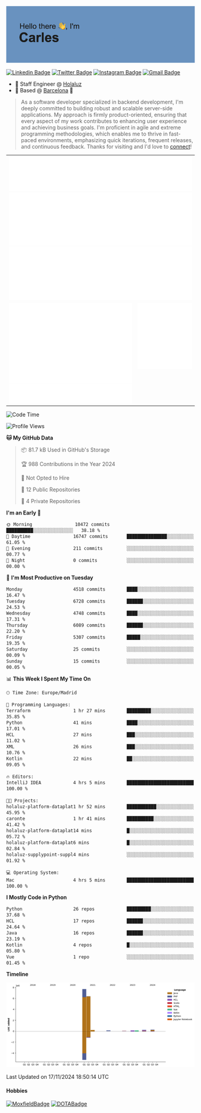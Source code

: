 <img src="header.png" alt="header">

[![Linkedin Badge](https://img.shields.io/badge/-cdespona-blue?style=flat&logo=Linkedin&logoColor=white&link=https://www.linkedin.com/in/carles-david-espona-casas-56219b11/)](https://www.linkedin.com/in/carles-david-espona-casas-56219b11/)
[![Twitter Badge](https://img.shields.io/badge/-@__cdespona-1ca0f1?style=flat&labelColor=1ca0f1&logo=twitter&logoColor=white&link=https://twitter.com/CDEspona)](https://twitter.com/CDEspona)
[![Instagram Badge](https://img.shields.io/badge/-@__cdespona-purple?style=flat&logo=instagram&logoColor=white&link=https://www.instagram.com/cdespona/)](https://www.instagram.com/cdespona/)
[![Gmail Badge](https://img.shields.io/badge/-cdespona-c14438?style=flat&logo=Gmail&logoColor=white&link=mailto:cdespona@gmail.com)](mailto:cdespona@gmail.com)

* 🔭 Staff Engineer @ [Holaluz](https://holaluz.com)
* 🏡 Based @ [Barcelona](https://www.google.es/maps/place/Barcelona) 💜

> As a software developer specialized in backend development, I'm deeply committed to building robust and scalable server-side applications. My approach is firmly product-oriented, ensuring that every aspect of my work contributes to enhancing user experience and achieving business goals. I'm proficient in agile and extreme programming methodologies, which enables me to thrive in fast-paced environments, emphasizing quick iterations, frequent releases, and continuous feedback. Thanks for visiting and I'd love to [connect](https://www.linkedin.com/in/carles-david-espona-casas-56219b11/)!

<table style="border-collapse: collapse; border: none;"> 
  <tbody>
  <tr style="border: none;">
    <td colspan="2" style="border: none; vertical-align: top;">
      <img src="summary.svg" alt="summary">
      <img src="activity-community.svg" alt="act-comm">
      <img src="repositories.svg" alt="repo">
    </td>
  </tr>
  <tr>
    <td style="border: none; vertical-align: top;">
      <img src="metrics.plugin.isocalendar.fullyear.svg" alt="calendar">
      <img src="topics.svg" alt="topics">
    </td>
    <td style="border: none; vertical-align: top;">
      <img src="achievements.svg" alt="achievements">
    </td>
  </tr>
  </tbody>
</table>

<!--START_SECTION:waka-->
![Code Time](http://img.shields.io/badge/Code%20Time-245%20hrs%2016%20mins-blue)

![Profile Views](http://img.shields.io/badge/Profile%20Views-0-blue)

**🐱 My GitHub Data** 

> 📦 81.7 kB Used in GitHub's Storage 
 > 
> 🏆 988 Contributions in the Year 2024
 > 
> 🚫 Not Opted to Hire
 > 
> 📜 12 Public Repositories 
 > 
> 🔑 4 Private Repositories 
 > 
**I'm an Early 🐤** 

```text
🌞 Morning                10472 commits       ██████████░░░░░░░░░░░░░░░   38.18 % 
🌆 Daytime                16747 commits       ███████████████░░░░░░░░░░   61.05 % 
🌃 Evening                211 commits         ░░░░░░░░░░░░░░░░░░░░░░░░░   00.77 % 
🌙 Night                  0 commits           ░░░░░░░░░░░░░░░░░░░░░░░░░   00.00 % 
```
📅 **I'm Most Productive on Tuesday** 

```text
Monday                   4518 commits        ████░░░░░░░░░░░░░░░░░░░░░   16.47 % 
Tuesday                  6728 commits        ██████░░░░░░░░░░░░░░░░░░░   24.53 % 
Wednesday                4748 commits        ████░░░░░░░░░░░░░░░░░░░░░   17.31 % 
Thursday                 6089 commits        ██████░░░░░░░░░░░░░░░░░░░   22.20 % 
Friday                   5307 commits        █████░░░░░░░░░░░░░░░░░░░░   19.35 % 
Saturday                 25 commits          ░░░░░░░░░░░░░░░░░░░░░░░░░   00.09 % 
Sunday                   15 commits          ░░░░░░░░░░░░░░░░░░░░░░░░░   00.05 % 
```


📊 **This Week I Spent My Time On** 

```text
🕑︎ Time Zone: Europe/Madrid

💬 Programming Languages: 
Terraform                1 hr 27 mins        █████████░░░░░░░░░░░░░░░░   35.85 % 
Python                   41 mins             ████░░░░░░░░░░░░░░░░░░░░░   17.01 % 
HCL                      27 mins             ███░░░░░░░░░░░░░░░░░░░░░░   11.02 % 
XML                      26 mins             ███░░░░░░░░░░░░░░░░░░░░░░   10.76 % 
Kotlin                   22 mins             ██░░░░░░░░░░░░░░░░░░░░░░░   09.05 % 

🔥 Editors: 
IntelliJ IDEA            4 hrs 5 mins        █████████████████████████   100.00 % 

🐱‍💻 Projects: 
holaluz-platform-dataplat1 hr 52 mins        ███████████░░░░░░░░░░░░░░   45.95 % 
caronte                  1 hr 41 mins        ██████████░░░░░░░░░░░░░░░   41.42 % 
holaluz-platform-dataplat14 mins             █░░░░░░░░░░░░░░░░░░░░░░░░   05.72 % 
holaluz-platform-dataplat6 mins              █░░░░░░░░░░░░░░░░░░░░░░░░   02.84 % 
holaluz-supplypoint-suppl4 mins              ░░░░░░░░░░░░░░░░░░░░░░░░░   01.92 % 

💻 Operating System: 
Mac                      4 hrs 5 mins        █████████████████████████   100.00 % 
```

**I Mostly Code in Python** 

```text
Python                   26 repos            █████████░░░░░░░░░░░░░░░░   37.68 % 
HCL                      17 repos            ██████░░░░░░░░░░░░░░░░░░░   24.64 % 
Java                     16 repos            ██████░░░░░░░░░░░░░░░░░░░   23.19 % 
Kotlin                   4 repos             █░░░░░░░░░░░░░░░░░░░░░░░░   05.80 % 
Vue                      1 repo              ░░░░░░░░░░░░░░░░░░░░░░░░░   01.45 % 
```



**Timeline**

![Lines of Code chart](https://raw.githubusercontent.com/cdespona/cdespona/main/assets/bar_graph.png)


 Last Updated on 17/11/2024 18:50:14 UTC
<!--END_SECTION:waka-->

#### Hobbies
[![MoxfieldBadge](https://img.shields.io/badge/MTG%20Commander-Cdespona-8A2BE2)](https://www.moxfield.com/users/Cdespona)
[![DOTABadge](https://img.shields.io/badge/DOTA2-GRV-red)](https://es.dotabuff.com/players/63807915)
